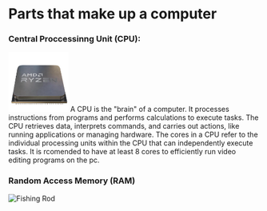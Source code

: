 # Parts that make up a computer

### Central Proccessinng Unit (CPU): 

<img src="https://github.com/TedLessmann/Final_Project/blob/main/images/Screenshot%202024-12-10%20184653.png" alt="Fishing Rod" width="120" height="120">
A CPU is the "brain" of a computer. It processes instructions from programs and performs calculations to execute tasks. The CPU retrieves data, interprets commands, and carries out actions, like running applications or managing hardware. The cores in a CPU refer to the individual processing units within the CPU that can independently execute tasks. It is rcomended to have at least 8 cores to efficiently run video editing programs on the pc.

### Random Access Memory (RAM)

<img src="" alt="Fishing Rod" width="120" height="120">


